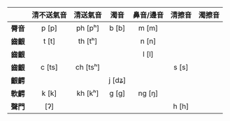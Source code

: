 |          |  清不送氣音  |    清送氣音    |    濁音     |  鼻音/邊音  |   清擦音    |     濁擦音      |
| :------: | :----------: | :------------: | :---------: | :---------: | :---------: |   :---------:   |
| **脣音** |  p \[p\]  |  ph \[pʰ\]  | b \[b\]  | m \[m\]  |
| **齒齦** |  t \[t\]  |  th \[tʰ\]  |  | n \[n\]   |             |                 |
| **齒齦** |              |                |             | l \[l\]   |             |                 |
| **齒齦** | c \[ts\] | ch \[tsʰ\] |             |             | s \[s\]  |
| **齦齶** |  | | j \[dʑ\] |
| **軟齶** |  k \[k\]  |  kh \[kʰ\]  | g \[ɡ\]  | ng \[ŋ\] |             |                 |
| **聲門** |   \[ʔ\]   |                |             |             | h \[h\]  |
